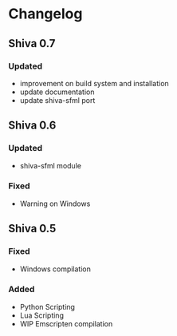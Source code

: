 # Changelog

## Shiva 0.7

### Updated

* improvement on build system and installation
* update documentation
* update shiva-sfml port

## Shiva 0.6

### Updated

* shiva-sfml module

### Fixed

* Warning on Windows

## Shiva 0.5

### Fixed

* Windows compilation

### Added

* Python Scripting
* Lua Scripting
* WIP Emscripten compilation



